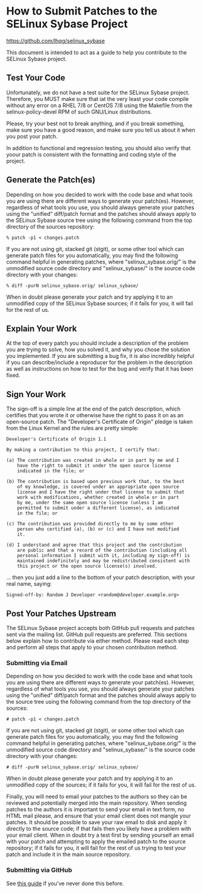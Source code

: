 How to Submit Patches to the SELinux Sybase Project
===============================================================================
https://github.com/lhqg/selinux_sybase

This document is intended to act as a guide to help you contribute to the
SELinux Sybase project.

## Test Your Code

Unfortunately, we do not have a test suite for the SELinux Sybase project.
Therefore, you MUST make sure that iat the very least your code compile without
any error on a RHEL 7/8 or CentOS 7/8 using the Makefile from the
selinux-policy-devel RPM of such GNU/Linux distributions.

Please, try your best not to break anything, and if you break something, make
sure you have a good reason, and make sure you tell us about it when you post
your patch.

In addition to functional and regression testing, you should also verify that
yoour patch is consistent with the formatting and coding style of the project.

## Generate the Patch(es)

Depending on how you decided to work with the code base and what tools you are
using there are different ways to generate your patch(es).  However, regardless
of what tools you use, you should always generate your patches using the
"unified" diff/patch format and the patches should always apply to the SELinux
Sybase source tree using the following command from the top directory of
the sources repository:

	% patch -p1 < changes.patch

If you are not using git, stacked git (stgit), or some other tool which can
generate patch files for you automatically, you may find the following command
helpful in generating patches, where "selinux_sybase.orig/" is the unmodified
source code directory and "selinux_sybase/" is the source code directory with
your changes:

	% diff -purN selinux_sybase.orig/ selinux_sybase/

When in doubt please generate your patch and try applying it to an unmodified
copy of the SELinux Sybase sources; if it fails for you, it will fail for the
rest of us.

## Explain Your Work

At the top of every patch you should include a description of the problem you
are trying to solve, how you solved it, and why you chose the solution you
implemented.  If you are submitting a bug fix, it is also incredibly helpful
if you can describe/include a reproducer for the problem in the description as
well as instructions on how to test for the bug and verify that it has been
fixed.

## Sign Your Work

The sign-off is a simple line at the end of the patch description, which
certifies that you wrote it or otherwise have the right to pass it on as an
open-source patch.  The "Developer's Certificate of Origin" pledge is taken
from the Linux Kernel and the rules are pretty simple:

	Developer's Certificate of Origin 1.1

	By making a contribution to this project, I certify that:

	(a) The contribution was created in whole or in part by me and I
	    have the right to submit it under the open source license
	    indicated in the file; or

	(b) The contribution is based upon previous work that, to the best
	    of my knowledge, is covered under an appropriate open source
	    license and I have the right under that license to submit that
	    work with modifications, whether created in whole or in part
	    by me, under the same open source license (unless I am
	    permitted to submit under a different license), as indicated
	    in the file; or

	(c) The contribution was provided directly to me by some other
	    person who certified (a), (b) or (c) and I have not modified
	    it.

	(d) I understand and agree that this project and the contribution
	    are public and that a record of the contribution (including all
	    personal information I submit with it, including my sign-off) is
	    maintained indefinitely and may be redistributed consistent with
	    this project or the open source license(s) involved.

... then you just add a line to the bottom of your patch description, with
your real name, saying:

	Signed-off-by: Random J Developer <random@developer.example.org>

## Post Your Patches Upstream

The SELinux Sybase project accepts both GitHub pull requests and patches sent 
via the mailing list.  GitHub pull requests are preferred.  This sections below
explain how to contribute via either method. Please read each step and perform
all steps that apply to your chosen contribution method.

### Submitting via Email

Depending on how you decided to work with the code base and what tools you are
using there are different ways to generate your patch(es).  However, regardless
of what tools you use, you should always generate your patches using the
"unified" diff/patch format and the patches should always apply to the source
tree using the following command from the top directory of the sources:

	# patch -p1 < changes.patch

If you are not using git, stacked git (stgit), or some other tool which can
generate patch files for you automatically, you may find the following command
helpful in generating patches, where "selinux_sybase.orig/" is the unmodified
source code directory and "selinux_sybase/" is the source code directory with
your changes:

	# diff -purN selinux_sybase.orig/ selinux_sybase/

When in doubt please generate your patch and try applying it to an unmodified
copy of the sources; if it fails for you, it will fail for the rest of us.

Finally, you will need to email your patches to the authors so they can be
reviewed and potentially merged into the main repository.  When sending
patches to the authors it is important to send your email in text form,
no HTML mail please, and ensure that your email client does not mangle your
patches.  It should be possible to save your raw email to disk and apply it
directly to the source code; if that fails then you likely have a problem with
your email client.  When in doubt try a test first by sending yourself an email
with your patch and attempting to apply the emailed patch to the source
repository; if it fails for you, it will fail for the rest of us trying to test
your patch and include it in the main source repository.

### Submitting via GitHub

See [this guide](https://help.github.com/en/github/collaborating-with-issues-and-pull-requests/creating-a-pull-request) if you've never done this before.

